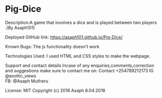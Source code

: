 # Pig-Dice

Description:A game that involves a dice and is played between two players  
 .(By Asaph101)

Deployed GitHub link: https://asaph101.github.io/Pig-Dice/

Known Bugs: The js functionality doesn't work      

Technologies Used: I used HTML and CSS styles to make the webpage.

Support and contact details Incase of any enquiries,comments,correction and suggestions make sure to contact me on: Contact +254789212173
        IG @exottic_views   
            FB: @Asaph Mutheru

License: MIT Copyright (c) 2018 Asaph 8.04.2018

